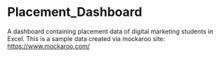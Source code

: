 # Placement_Dashboard
A dashboard containing placement data of digital marketing students in Excel. This is a sample data created via mockaroo site: https://www.mockaroo.com/
